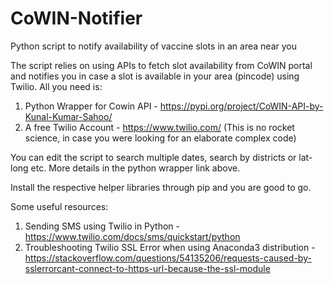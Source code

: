 # CoWIN-Notifier
Python script to notify availability of vaccine slots in an area near you


The script relies on using APIs to fetch slot availability from CoWIN portal and notifies you in case a slot is available in your area (pincode) using Twilio.
All you need is:
1) Python Wrapper for Cowin API - https://pypi.org/project/CoWIN-API-by-Kunal-Kumar-Sahoo/
2) A free Twilio Account - https://www.twilio.com/
(This is no rocket science, in case you were looking for an elaborate complex code)

You can edit the script to search multiple dates, search by districts or lat-long etc. More details in the python wrapper link above.

Install the respective helper libraries through pip and you are good to go.

Some useful resources:
1) Sending SMS using Twilio in Python - https://www.twilio.com/docs/sms/quickstart/python
2) Troubleshooting Twilio SSL Error when using Anaconda3 distribution - https://stackoverflow.com/questions/54135206/requests-caused-by-sslerrorcant-connect-to-https-url-because-the-ssl-module
